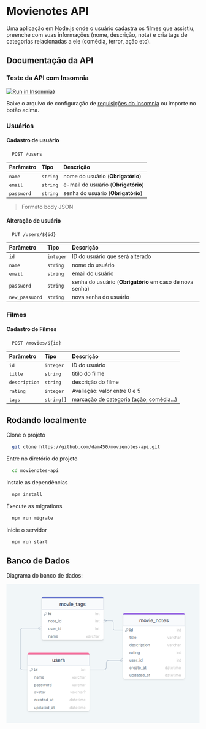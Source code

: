 
# Movienotes API

Uma aplicação em Node.js onde o usuário cadastra os filmes que assistiu, preenche com suas informações (nome, descrição, nota) e cria tags de categorias relacionadas a ele (comédia, terror, ação etc).


## Documentação da API

### Teste da API com Insomnia

[![Run in Insomnia}](https://insomnia.rest/images/run.svg)](https://insomnia.rest/run/?label=movienotes&uri=https%3A%2F%2Fraw.githubusercontent.com%2Fdam450%2Fmovienotes-api%2Fmain%2Fdocs%2Finsomnia%2FInsomnia_config.json)

Baixe o arquivo de configuração de [requisições do Insomnia](./insomnia/Insomnia_config.json) ou importe no botão acima.


### Usuários

#### Cadastro de usuário

```http
  POST /users
```

| Parâmetro   | Tipo       | Descrição                           |
| :---------- | :--------- | :---------------------------------- |
| `name` | `string` | nome do usuário (**Obrigatório**)|
| `email` | `string` | e-mail do usuário (**Obrigatório**)|
| `password` | `string` | senha do usuário (**Obrigatório**)|

> Formato body JSON


#### Alteração de usuário

```http
  PUT /users/${id}
```

| Parâmetro   | Tipo       | Descrição                           |
| :---------- | :--------- | :---------------------------------- |
| `id` | `integer` | ID do usuário que será alterado |
| `name` | `string` | nome do usuário |
| `email` | `string` | email do usuário |
| `password` | `string` | senha do usuário (**Obrigatório** em caso de nova senha)  |
| `new_passuord` | `string` | nova senha do usuário |


### Filmes

#### Cadastro de Filmes

```http
  POST /movies/${id}
```

| Parâmetro   | Tipo       | Descrição                                   |
| :---------- | :--------- | :------------------------------------------ |
| `id`      | `integer` | ID do usuário |
| `title`      | `string` | títilo do filme  |
| `description`      | `string` | descrição do filme |
| `rating`      | `integer` | Avaliação: valor entre 0 e 5  |
| `tags`      | `string[]` | marcação de categoria (ação, comédia...) |


## Rodando localmente

Clone o projeto

```bash
  git clone https://github.com/dam450/movienotes-api.git
```

Entre no diretório do projeto

```bash
  cd movienotes-api
```

Instale as dependências

```bash
  npm install
```

Execute as migrations

```bash
  npm run migrate
```

Inicie o servidor

```bash
  npm run start
```


## Banco de Dados

Diagrama do banco de dados:

![Diagrama Entidade Relacionamento](./diagram_db/Movie_Notes_DER.png)
